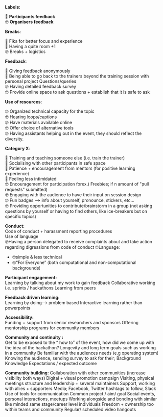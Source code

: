 **Labels:**<br>

🐼 **Participants feedback** <br>
🤓 **Organisers feedback** <br>

**Breaks**:<br>

🐼  Fika for better focus and experience <br>
🐼  Having a quite room +1 <br>
🤓  Breaks + logistics <br>

**Feedback**:<br>

🐼 Giving feedback anonymously <br>
🐼 Being able to go back to the trainers beyond the training session with personal project Questions/queries <br>
🤓 Having detailed feedback survey <br>
🤓 Provide online space to ask questions + establish that it is safe to ask<br>


**Use of resources**:<br>

🤓 Organized technical capacity for the topic <br>
🤓 Hearing loops/captions <br>
🤓 Have materials available online <br>
🤓 Offer choice of alternative tools<br>
🤓 Having assistants helping out in the event, they should reflect the diversity.<br>

**Category X**:<br>

🐼 Training and teaching someone else (i.e. train the trainer)<br>
🐼 Socialising with other participants in safe space<br>
🐼 Patience + encouragement from mentors (for positive learning experience)<br>
🐼 Feeling less intimidated<br>
🤓 Encouragement for participation forex.( Freebies; if n amount of "pull requests” submitted)<br>
🤓 Engaging with the audience to have their input on session design<br>
🤓 Fun badges —> info about yourself, pronounce, stickers, etc…<br>
🤓 Providing opportunities to contribute/brainstorm in a group (not asking questions by yourself or having to find others, like ice-breakers but on specific topics)<br>

**Conduct:** <br>
Code of conduct + harassment reporting procedures <br>
Use of language <br>
🤓Having a person delegated to receive complaints about and take action regarding digressions from code of conduct
🤓Language: <br>
* 🤓simple & less technical <br>
* 🤓“For Everyone” (both computational and non-computational backgrounds) <br>

**Participant engagement:** <br>
Learning by talking about my work to gain feedback
Collaborative working i.e. sprints / hackathons 
Learning from peers

**Feedback driven learning:** <br>
Learning by doing—> problem based
Interactive learning rather than powerpoints

**Accessibility:** <br>
Funding + support from senior researchers and sponsors
Offering mentorship programs for community members

**Community and continuity :** <br>
Get to be exposed to the “ how to” of the event, how did we come up with the idea of the hackathon?
Longevity and long term goals such as working in a community
Be familiar with the audiences needs (e.g operating system) 
Knowing the audience, sending survey to ask for their;
Background
Knowledge
Expectations / expected outcome

**Community building:**
Collaboration with other communities (increase visibility both ways)
Digital + visual promotion campaign 
Visiting, physical meetings
structure and leadership + several maintainers
Support, working with allies + supporters
Media; Facebook, Twitter hashtags to follow, Slack
Use of tools for communication
Common project / aim/ goal
Social events, personal interactions, meetups
Working alongside and bonding with similar like minded same stage/career level individuals
Freedom + ownership too within teams and community
Regular/ scheduled  video hangouts 

